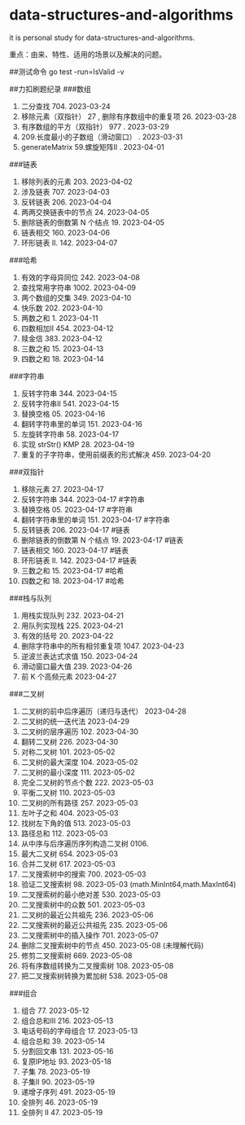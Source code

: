 # data-structures-and-algorithms
it is personal study for data-structures-and-algorithms.

重点：由来、特性、适用的场景以及解决的问题。

##测试命令
go test -run=IsValid -v

##力扣刷题纪录 
###数组
1. 二分查找 704. 2023-03-24
2. 移除元素（双指针） 27 , 删除有序数组中的重复项 26. 2023-03-28
3. 有序数组的平方（双指针） 977 . 2023-03-29
4. 209.长度最小的子数组（滑动窗口） . 2023-03-31
5. generateMatrix 59.螺旋矩阵II . 2023-04-01

###链表
1. 移除列表的元素 203. 2023-04-02
2. 涉及链表 707. 2023-04-03
3. 反转链表 206. 2023-04-04
4. 两两交换链表中的节点 24. 2023-04-05
5. 删除链表的倒数第 N 个结点 19. 2023-04-05
6. 链表相交 160. 2023-04-06
7. 环形链表 II. 142. 2023-04-07

###哈希
1. 有效的字母异同位 242. 2023-04-08
2. 查找常用字符串 1002. 2023-04-09
3. 两个数组的交集 349. 2023-04-10
4. 快乐数 202. 2023-04-10
5. 两数之和 1. 2023-04-11
6. 四数相加II 454. 2023-04-12
7. 赎金信 383. 2023-04-12
8. 三数之和 15. 2023-04-13
9. 四数之和 18. 2023-04-14

###字符串
1. 反转字符串 344. 2023-04-15
2. 反转字符串II 541. 2023-04-15
3. 替换空格 05. 2023-04-16
4. 翻转字符串里的单词 151. 2023-04-16
5. 左旋转字符串 58. 2023-04-17
6. 实现 strStr() KMP 28. 2023-04-19
7. 重复的子字符串，使用前缀表的形式解决 459. 2023-04-20

###双指针
1. 移除元素 27. 2023-04-17
2. 反转字符串 344. 2023-04-17 #字符串
3. 替换空格 05. 2023-04-17 #字符串
4. 翻转字符串里的单词 151. 2023-04-17 #字符串
5. 反转链表 206. 2023-04-17 #链表
6. 删除链表的倒数第 N 个结点 19. 2023-04-17 #链表
7. 链表相交 160. 2023-04-17 #链表
8. 环形链表 II. 142. 2023-04-17 #链表
9. 三数之和 15. 2023-04-17 #哈希
10. 四数之和 18. 2023-04-17 #哈希

###栈与队列
1. 用栈实现队列 232. 2023-04-21
2. 用队列实现栈 225. 2023-04-21
3. 有效的括号 20. 2023-04-22
4. 删除字符串中的所有相邻重复项 1047. 2023-04-23
5. 逆波兰表达式求值 150. 2023-04-24
6. 滑动窗口最大值 239. 2023-04-26 
7. 前 K 个高频元素 2023-04-27

###二叉树
1. 二叉树的前中后序遍历（递归与迭代） 2023-04-28
2. 二叉树的统一迭代法 2023-04-29
3. 二叉树的层序遍历 102. 2023-04-30
4. 翻转二叉树 226. 2023-04-30
5. 对称二叉树 101. 2023-05-02
6. 二叉树的最大深度 104. 2023-05-02
7. 二叉树的最小深度 111. 2023-05-02
8. 完全二叉树的节点个数 222. 2023-05-03
9. 平衡二叉树 110. 2023-05-03
10. 二叉树的所有路径 257. 2023-05-03
11. 左叶子之和 404. 2023-05-03
12. 找树左下角的值 513. 2023-05-03
13. 路径总和 112. 2023-05-03 
14. 从中序与后序遍历序列构造二叉树 0106.
15. 最大二叉树 654. 2023-05-03 
16. 合并二叉树 617. 2023-05-03 
17. 二叉搜索树中的搜索 700. 2023-05-03 
18. 验证二叉搜索树 98. 2023-05-03     (math.MinInt64,math.MaxInt64)
19. 二叉搜索树的最小绝对差 530. 2023-05-03
20. 二叉搜索树中的众数 501. 2023-05-03
21. 二叉树的最近公共祖先 236. 2023-05-06
22. 二叉搜索树的最近公共祖先 235. 2023-05-06
23. 二叉搜索树中的插入操作 701. 2023-05-07
24. 删除二叉搜索树中的节点 450. 2023-05-08  (未理解代码)
25. 修剪二叉搜索树 669. 2023-05-08
26. 将有序数组转换为二叉搜索树 108. 2023-05-08
27. 把二叉搜索树转换为累加树 538. 2023-05-08

###组合
1. 组合 77. 2023-05-12
2. 组合总和III 216. 2023-05-13
3. 电话号码的字母组合 17. 2023-05-13
4. 组合总和 39. 2023-05-14
5. 分割回文串 131. 2023-05-16
6. 复原IP地址 93. 2023-05-18
7. 子集 78. 2023-05-19
8. 子集II 90. 2023-05-19
9. 递增子序列 491. 2023-05-19
10. 全排列 46. 2023-05-19
11. 全排列 II 47. 2023-05-19

